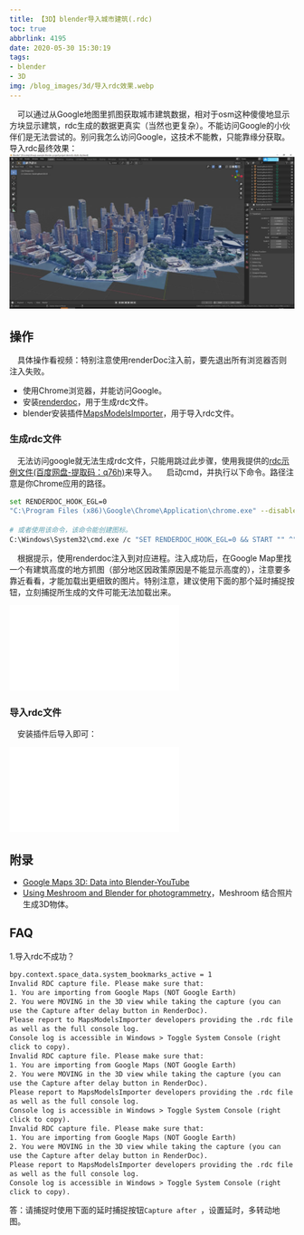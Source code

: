 ```yaml
---
title: 【3D】blender导入城市建筑(.rdc)
toc: true
abbrlink: 4195
date: 2020-05-30 15:30:19
tags:
- blender
- 3D
img: /blog_images/3d/导入rdc效果.webp
---
```


&emsp;可以通过从Google地图里抓图获取城市建筑数据，相对于osm这种傻傻地显示方块显示建筑，rdc生成的数据更真实（当然也更复杂）。不能访问Google的小伙伴们是无法尝试的。别问我怎么访问Google，这技术不能教，只能靠缘分获取。导入rdc最终效果：
![导入rdc效果](/blog_images/3d/导入rdc效果.webp)

## 操作
&emsp;具体操作看视频：特别注意使用renderDoc注入前，要先退出所有浏览器否则注入失败。

- 使用Chrome浏览器，并能访问Google。
- 安装[renderdoc](https://renderdoc.org/builds)，用于生成rdc文件。
- blender安装插件[MapsModelsImporter](https://github.com/eliemichel/MapsModelsImporter)，用于导入rdc文件。

### 生成rdc文件
&emsp;无法访问google就无法生成rdc文件，只能用跳过此步骤，使用我提供的[rdc示例文件(百度网盘-提取码：q76h)](https://pan.baidu.com/s/1XYv93CE6ktg1QXFRFUjSRQ)来导入。
&emsp;启动cmd，并执行以下命令。路径注意是你Chrome应用的路径。
```bash
set RENDERDOC_HOOK_EGL=0
"C:\Program Files (x86)\Google\Chrome\Application\chrome.exe" --disable-gpu-sandbox --gpu-startup-dialog

# 或者使用该命令，该命令能创建图标。
C:\Windows\System32\cmd.exe /c "SET RENDERDOC_HOOK_EGL=0 && START "" ^"C:\Program Files (x86)\Google\Chrome\Application\chrome.exe^" --disable-gpu-sandbox --gpu-startup-dialog"
```
&emsp;根据提示，使用renderdoc注入到对应进程。注入成功后，在Google Map里找一个有建筑高度的地方抓图（部分地区因政策原因是不能显示高度的），注意要多靠近看看，才能加载出更细致的图片。特别注意，建议使用下面的那个延时捕捉按钮，立刻捕捉所生成的文件可能无法加载出来。


<iframe src="//player.bilibili.com/player.html?bvid=BV1E64y1i7kT&page=1" scrolling="no" border="0" frameborder="no" framespacing="0" allowfullscreen="true" class="bilibili-video"> </iframe>

### 导入rdc文件
&emsp;安装插件后导入即可：

<iframe src="//player.bilibili.com/player.html?bvid=BV1qU4y1b7Gq&page=1" scrolling="no" border="0" frameborder="no" framespacing="0" allowfullscreen="true" class="bilibili-video"> </iframe>


## 附录
- [Google Maps 3D: Data into Blender-YouTube](https://www.youtube.com/watch?v=F_XsmoZJmG8)
- [Using Meshroom and Blender for photogrammetry](https://www.youtube.com/playlist?list=PLeuPK3OugzJps-m-FZqKekLlE-A2m6Cb8)，Meshroom 结合照片生成3D物体。

## FAQ
1.导入rdc不成功？
```
bpy.context.space_data.system_bookmarks_active = 1
Invalid RDC capture file. Please make sure that:
1. You are importing from Google Maps (NOT Google Earth)
2. You were MOVING in the 3D view while taking the capture (you can use the Capture after delay button in RenderDoc).
Please report to MapsModelsImporter developers providing the .rdc file as well as the full console log.
Console log is accessible in Windows > Toggle System Console (right click to copy).
Invalid RDC capture file. Please make sure that:
1. You are importing from Google Maps (NOT Google Earth)
2. You were MOVING in the 3D view while taking the capture (you can use the Capture after delay button in RenderDoc).
Please report to MapsModelsImporter developers providing the .rdc file as well as the full console log.
Console log is accessible in Windows > Toggle System Console (right click to copy).
Invalid RDC capture file. Please make sure that:
1. You are importing from Google Maps (NOT Google Earth)
2. You were MOVING in the 3D view while taking the capture (you can use the Capture after delay button in RenderDoc).
Please report to MapsModelsImporter developers providing the .rdc file as well as the full console log.
Console log is accessible in Windows > Toggle System Console (right click to copy).
```
答：请捕捉时使用下面的延时捕捉按钮`Capture after `，设置延时，多转动地图。
